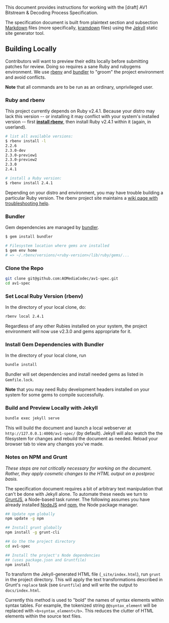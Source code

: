 
This document provides instructions for working with the [draft] AV1 Bitstream
&amp; Decoding Process Specification.

The specification document is built from plaintext section and subsection
[Markdown] files (more specifically, [kramdown] files) using the [Jekyll] static
site generator tool.


## Building Locally

Contributors will want to preview their edits locally before submitting patches
for review. Doing so requires a sane Ruby and rubygems environment. We use
[rbenv] and [bundler] to "groom" the project environment and avoid conflicts.

**Note** that all commands are to be run as an ordinary, unprivileged user.


### Ruby and rbenv

This project currently depends on Ruby v2.4.1. Because your distro may lack this
version -- or installing it may conflict with your system's installed version --
first **[install rbenv]**, then install Ruby v2.4.1 within it (again, in
userland).

~~~~~ bash
# list all available versions:
$ rbenv install -l
2.2.6
2.3.0-dev
2.3.0-preview1
2.3.0-preview2
2.3.0
2.4.1

# install a Ruby version:
$ rbenv install 2.4.1
~~~~~

Depending on your distro and environment, you may have trouble building a
particular Ruby version. The rbenv project site maintains a
[wiki page with troubleshooting help](https://github.com/rbenv/ruby-build/wiki).


### Bundler

Gem dependencies are managed by [bundler].

~~~~~ bash
$ gem install bundler

# Filesystem location where gems are installed
$ gem env home
# => ~/.rbenv/versions/<ruby-version>/lib/ruby/gems/...
~~~~~


### Clone the Repo

~~~~~ bash
git clone git@github.com:AOMediaCodec/av1-spec.git
cd av1-spec
~~~~~


### Set Local Ruby Version (rbenv)

In the directory of your local clone, do:

~~~~~ bash
rbenv local 2.4.1
~~~~~

Regardless of any other Rubies installed on your system, the project environment
will now use v2.3.0 and gems appropriate for it.


### Install Gem Dependencies with Bundler

In the directory of your local clone, run

~~~~~ bash
bundle install
~~~~~

Bundler will set dependencies and install needed gems as listed in
`Gemfile.lock`.

**Note** that you may need Ruby development headers installed on your system
for some gems to compile successfully.


### Build and Preview Locally with Jekyll

~~~~~ bash
bundle exec jekyll serve
~~~~~

This will build the document and launch a local webserver at
`http://127.0.0.1:4000/av1-spec/` (by default). Jekyll will also watch the
the filesystem for changes and rebuild the document as needed. Reload your
browser tab to view any changes you've made.


### Notes on NPM and Grunt

_These steps are not critically necessary for working on the document. Rather,
they apply cosmetic changes to the HTML output on a postproc basis._

The specification document requires a bit of arbitrary text manipulation that
can't be done with Jekyll alone. To automate these needs we turn to [GruntJS], a
Node-based task runner. The following assumes you have already installed
[NodeJS] and [npm], the Node package manager.

~~~~~ bash
## Update npm globally
npm update -g npm

## Install grunt globally
npm install -g grunt-cli

## Go the the project directory
cd av1-spec

## Install the project's Node dependencies
## (uses package.json and Gruntfile)
npm install
~~~~~

To transform the Jekyll-generated HTML file (`_site/index.html`), run `grunt` in
the project directory. This will apply the text transformations described in
Grunt's `replace` task (see `Gruntfile`) and will write the output to
`docs/index.html`.

Currently this method is used to "bold" the names of syntax elements within
syntax tables. For example, the tokenized string `@@syntax_element` will be
replaced with `<b>syntax_element</b>`. This reduces the clutter of HTML elements
within the source text files.



[Markdown]: https://daringfireball.net/projects/markdown/
[kramdown]: https://kramdown.gettalong.org/
[Jekyll]: https://jekyllrb.com/
[rbenv]: https://github.com/rbenv/rbenv
[bundler]: http://bundler.io/
[install rbenv]: https://github.com/rbenv/rbenv#installation
[GruntJS]: https://gruntjs.com/
[NodeJS]: https://nodejs.org/
[npm]: https://www.npmjs.org/
